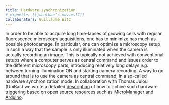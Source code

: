 ```yaml
---
title: Hardware synchronization
# vignette: [[jonathan’s movies??]]
collaborators: Guillaume Witz
---
```


In order to be able to acquire long time-lapses of growing cells with regular fluorescence microscopy acquisitions, one has to minimize has much as possible photodamage. In particular, one can optimize a microscopy setup in such a way that the sample is only illuminated when the camera is actually recording an image. This is typically not achieved with conventional setups where a computer serves as central command and issues order to the different microscopy parts, introducing relatively long delays *e.g.* between turning illumination ON and starting camera recording. A way to go around that is to use the camera as central command, in a so-called hardware synchronization mode. In collaboration with Thomas Julou (UniBas) we wrote a detailed [description](https://github.com/vanNimwegenLab/MiM_NikonTi/blob/master/Docs/NikonTi_hardware_triggering.md) of how to achive such hardware triggering based on open source resources such as [MicroManager](https://micro-manager.org/) and [Arduino](https://www.arduino.cc/).